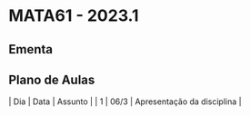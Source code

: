# MATA61 - 2023.1

## Ementa

## Plano de Aulas

| Dia | Data | Assunto |
| 1   | 06/3 | Apresentação da disciplina |


